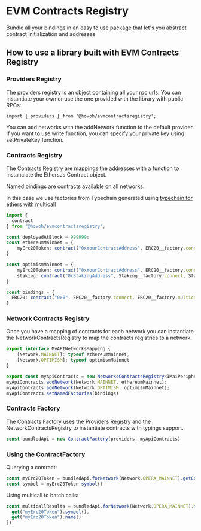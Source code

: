 # EVM Contracts Registry

Bundle all your bindings in an easy to use package that let's you abstract contract initialization and addresses

## How to use a library built with EVM Contracts Registry

### Providers Registry

The providers registry is an object containing all your rpc urls. You can instantiate your own or
use the one provided with the library with public RPCs:

`import { providers } from '@hovoh/evmcontractsregistry';`

You can add networks with the addNetwork function to the default provider.
If you want to use write function, you can specify your private key using setPrivateKey function.

### Contracts Registry

The Contracts Registry are mappings the addresses with a function to instanciate 
the EthersJs Contract object. 

Named bindings are contracts available on all networks.

In this case we use factories from Typechain generated using [typechain for ethers with multicall](https://github.com/HOVOH/TypeChain/tree/master/packages/target-ethers-multicall)

```typescript
import {
  contract
} from "@hovoh/evmcontractsregistry";

const deployedAtBlock = 999999;
const ethereumMainnet = {
    myErc20Token: contract("0xYourContractAddress", ERC20__factory.connect, ERC20__factory.multicall, deployedAtBlock),
}

const optimismMainnet = {
    myErc20Token: contract("0xYourContractAddress", ERC20__factory.connect, ERC20__factory.multicall, deployedAtBlock),
    staking: contract("0xStakingAddress", Staking__factory.connect, Staking__factory.multicall, 10000)
}

const bindings = {
  ERC20: contract("0x0", ERC20__factory.connect, ERC20__factory.multicall, 0)
}
```

### Network Contracts Registry

Once you have a mapping of contracts for each network you can instantiate the NetworkContractsRegistry to map
the contracts registries to a network.
```typescript
export interface MyAPINetworksMapping {
    [Network.MAINNET]: typeof ethereumMainnet,
    [Network.OPTIMISM]: typeof optimismMainnet
}

export const myApiContracts = new NetworksContractsRegistry<IMaiPeripherals, typeof bindings>()
myApiContracts.addNetwork(Network.MAINNET, ethereumMainnet);
myApiContracts.addNetwork(Network.OPTIMISM, optimismMainnet);
myApiContracts.setNamedFactories(bindings)
```

### Contracts Factory

The Contracts Factory uses the Providers Registry and the NetworkContractsRegistry to instantiate
contracts with typings support.

```typescript
const bundledApi = new ContractFactory(providers, myApiContracts)
```

### Using the ContractFactory

Querying a contract:
```typescript
const myErc20Token = bundledApi.forNetwork(Network.OPERA_MAINNET).getContractInstance("myErc20Token");
const symbol = myErc20Token.symbol()
```

Using multicall to batch calls:
```typescript
const multicallResults = bundledApi.forNetwork(Network.OPERA_MAINNET).multicall((get) => [
  get("myErc20Token").symbol(),
  get("myErc20Token").name()
])
```


